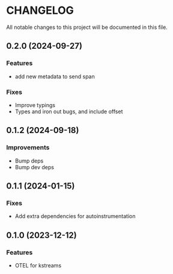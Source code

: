 # CHANGELOG

All notable changes to this project will be documented in this file.

## 0.2.0 (2024-09-27)

### Features

- add new metadata to send span

### Fixes

- Improve typings
- Types and iron out bugs, and include offset

## 0.1.2 (2024-09-18)

### Improvements

- Bump deps
- Bump dev deps

## 0.1.1 (2024-01-15)

### Fixes

- Add extra dependencies for autoinstrumentation

## 0.1.0 (2023-12-12)

### Features

- OTEL for kstreams
